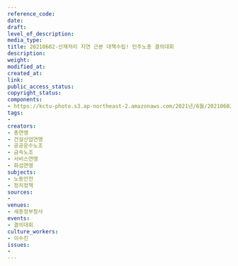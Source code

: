 ```yaml
---
reference_code: 
date: 
draft: 
level_of_description: 
media_type: 
title: 20210602-산재처리 지연 근본 대책수립! 민주노총 결의대회
description: 
weight: 
modified_at: 
created_at: 
link: 
public_access_status: 
copyright_status: 
components:
- https://kctu-photo.s3.ap-northeast-2.amazonaws.com/2021년/6월/20210602-산재처리+지연+근본+대책수립!+민주노총+결의대회/_1D20854.jpg
tags:
- 
creators:
- 총연맹
- 건설산업연맹
- 공공운수노조
- 금속노조
- 서비스연맹
- 화섬연맹
subjects:
- 노동안전
- 정치정책
sources:
- 
venues:
- 세종정부청사
events:
- 결의대회
culture_workers:
- 이수진
issues:
- 
---
```


